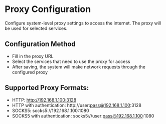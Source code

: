 # Proxy Configuration

Configure system-level proxy settings to access the internet. The proxy will be used for selected services.

## Configuration Method

- Fill in the proxy URL
- Select the services that need to use the proxy for access
- After saving, the system will make network requests through the configured proxy

## Supported Proxy Formats:

- HTTP: http://192.168.1.100:3128
- HTTP with authentication: http://user:pass@192.168.1.100:3128
- SOCKS5: socks5://192.168.1.100:1080
- SOCKS5 with authentication: socks5://user:pass@192.168.1.100:1080

